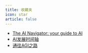```yaml
---
title: 收藏夹
icon: star
article: false
---
```

- [The AI Navigator: your guide to AI](https://www.theainavigator.com/)
- [AI发展时间轴](https://time.graphics/line/809611)
- [通往AGI之路](https://waytoagi.feishu.cn/wiki/QPe5w5g7UisbEkkow8XcDmOpn8e)
